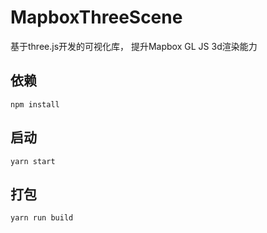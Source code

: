 # MapboxThreeScene
基于three.js开发的可视化库， 提升Mapbox GL JS 3d渲染能力

## 依赖

```node
npm install
```
## 启动

```node
yarn start
```

## 打包

```node
yarn run build
```

